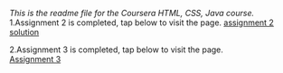 *This is the readme file for the Coursera HTML, CSS, Java course.* <br/>
1.Assignment 2 is completed, tap below to visit the page. 
[assignment 2 solution](https://elderwand19.github.io/coursera_webd_assign/module2-solutions/index.html) <br/>


2.Assignment 3 is completed, tap below to visit the page. <br/>
[Assignment 3](https://elderwand19.github.io/coursera_webd_assign/module3-sol/index.html)
